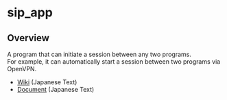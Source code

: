 # sip_app

## Overview
A program that can initiate a session between any two programs.  
For example, it can automatically start a session between two programs via OpenVPN.

- [Wiki](https://polaris.star-dust.jp/pukiwiki/?sip_app) (Japanese Text)
- [Document](https://github.com/fumihax/sip_app/blob/main/Doc/sip_app.pdf)  (Japanese Text)
